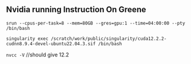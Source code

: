 ## Nvidia running Instruction On Greene
`srun --cpus-per-task=8 --mem=80GB --gres=gpu:1 --time=04:00:00 --pty /bin/bash`

`singularity exec /scratch/work/public/singularity/cuda12.2.2-cudnn8.9.4-devel-ubuntu22.04.3.sif /bin/bash`

`nvcc -V` //should give 12.2

